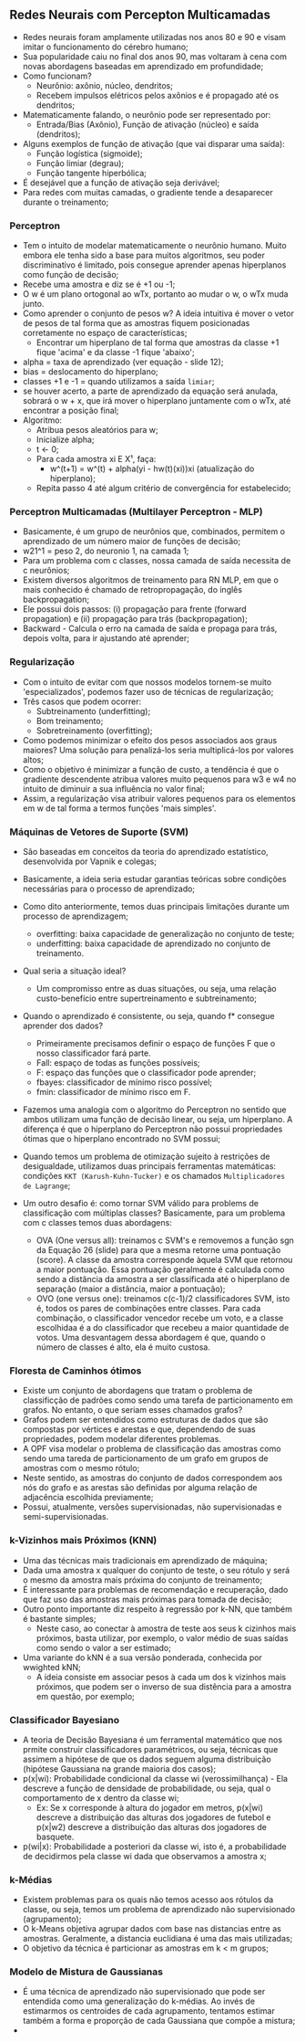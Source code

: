 ## Redes Neurais com Percepton Multicamadas

- Redes neurais foram amplamente utilizadas nos anos 80 e 90 e visam imitar o funcionamento do cérebro humano;
- Sua popularidade caiu no final dos anos 90, mas voltaram à cena com novas abordagens baseadas em aprendizado em profundidade;
- Como funcionam?
    - Neurônio: axônio, núcleo, dendritos;
    - Recebem impulsos elétricos pelos axônios e é propagado até os dendritos;
- Matematicamente falando, o neurônio pode ser representado por:
    - Entrada/Bias (Axônio), Função de ativação (núcleo) e saída (dendritos);
- Alguns exemplos de função de ativação (que vai disparar uma saída):
    - Função logística (sigmoide);
    - Função limiar (degrau);
    - Função tangente hiperbólica;
- É desejável que a função de ativação seja derivável;
- Para redes com muitas camadas, o gradiente tende a desaparecer durante o treinamento;

### Perceptron
- Tem o intuito de modelar matematicamente o neurônio humano. Muito embora ele tenha sido a base para muitos algoritmos, seu poder discriminativo é limitado, pois consegue aprender apenas hiperplanos como função de decisão;
- Recebe uma amostra e diz se é +1 ou -1;
- O w é um plano ortogonal ao wTx, portanto ao mudar o w, o wTx muda junto.
- Como aprender o conjunto de pesos w? A ideia intuitiva é mover o vetor de pesos de tal forma que as amostras fiquem posicionadas corretamente no espaço de características;
    - Encontrar um hiperplano de tal forma que amostras da classe +1 fique 'acima' e da classe -1 fique 'abaixo';
- alpha = taxa de aprendizado (ver equação - slide 12);
- bias = deslocamento do hiperplano;
- classes +1 e -1 = quando utilizamos a saída `limiar`;
- se houver acerto, a parte de aprendizado da equação será anulada, sobrará o w + x, que irá mover o hiperplano juntamente com o wTx, até encontrar a posição final;
- Algoritmo:
    - Atribua pesos aleatórios para w;
    - Inicialize alpha;
    - t <- 0;
    - Para cada amostra xi E X¹, faça:
        - w^(t+1) = w^(t) + alpha(yi - hw(t)(xi))xi (atualização do hiperplano);
    - Repita passo 4 até algum critério de convergência for estabelecido;

### Perceptron Multicamadas (Multilayer Perceptron - MLP)
- Basicamente, é um grupo de neurônios que, combinados, permitem o aprendizado de um número maior de funções de decisão;
- w21^1 = peso 2, do neuronio 1, na camada 1;
- Para um problema com c classes, nossa camada de saída necessita de c neurônios;
- Existem diversos algoritmos de treinamento para RN MLP, em que o mais conhecido é chamado de retropropagação, do inglês backpropagation;
- Ele possui dois passos: (i) propagação para frente (forward propagation) e (ii) propagação para trás (backpropagation);
- Backward - Calcula o erro na camada de saída e propaga para trás, depois volta, para ir ajustando até aprender;

### Regularização
- Com o intuito de evitar com que nossos modelos tornem-se muito 'especializados', podemos fazer uso de técnicas de regularização;
- Três casos que podem ocorrer:
    - Subtreinamento (underfitting);
    - Bom treinamento;
    - Sobretreinamento (overfitting);
- Como podemos minimizar o efeito dos pesos associados aos graus maiores? Uma solução para penalizá-los seria multiplicá-los por valores altos;
- Como o objetivo é minimizar a função de custo, a tendência é que o gradiente descendente atribua valores muito pequenos para w3 e w4 no intuito de diminuir a sua influência no valor final;
- Assim, a regularização visa atribuir valores pequenos para os elementos em w de tal forma a termos funções 'mais simples'.

### Máquinas de Vetores de Suporte (SVM)
- São baseadas em conceitos da teoria do aprendizado estatístico, desenvolvida por Vapnik e colegas;
- Basicamente, a ideia seria estudar garantias teóricas sobre condições necessárias para o processo de aprendizado;
- Como dito anteriormente, temos duas principais limitações durante um processo de aprendizagem;
    - overfitting: baixa capacidade de generalização no conjunto de teste;
    - underfitting: baixa capacidade de aprendizado no conjunto de treinamento.
- Qual seria a situação ideal?
    - Um compromisso entre as duas situações, ou seja, uma relação custo-benefício entre supertreinamento e subtreinamento;
- Quando o aprendizado é consistente, ou seja, quando f* consegue aprender dos dados?
    - Primeiramente precisamos definir o espaço de funções F que o nosso classificador fará parte. 
    - Fall: espaço de todas as funções possíveis;
    - F: espaço das funções que o classificador pode aprender;
    - fbayes: classificador de mínimo risco possível;
    - fmin: classificador de mínimo risco em F.
- Fazemos uma analogia com o algoritmo do Perceptron no sentido que ambos utilizam uma função de decisão linear, ou seja, um hiperplano. A diferença é que o hiperplano do Perceptron não possui propriedades ótimas que o hiperplano encontrado no SVM possui;
- Quando temos um problema de otimização sujeito à restrições de desigualdade, utilizamos duas principais ferramentas matemáticas: condições `KKT (Karush-Kuhn-Tucker)` e os chamados `Multiplicadores de Lagrange`;

- Um outro desafio é: como tornar SVM válido para problems de classificação com múltiplas classes? Basicamente, para um problema com c classes temos duas abordagens:
    - OVA (One versus all): treinamos c SVM's e removemos a função sgn da Equação 26 (slide) para que a mesma retorne uma pontuação (score). A classe da amostra corresponde àquela SVM que retornou a maior pontuação. Essa pontuação geralmente é calculada como sendo a distância da amostra a ser classificada até o hiperplano de separação (maior a distância, maior a pontuação);
    - OVO (one versus one): treinamos c(c-1)/2 classificadores SVM, isto é, todos os pares de combinações entre classes. Para cada combinação, o classificador vencedor recebe um voto, e a classe escolhidaa é a do classificador que recebeu a maior quantidade de votos. Uma desvantagem dessa abordagem é que, quando o número de classes é alto, ela é muito custosa.

### Floresta de Caminhos ótimos
- Existe um conjunto de abordagens que tratam o problema de classificção de padrões como sendo uma tarefa de particionamento em grafos. No entanto, o que seriam esses chamados grafos?
- Grafos podem ser entendidos como estruturas de dados que são compostas por vértices e arestas e que, dependendo de suas propriedades, podem modelar diferentes problemas.
- A OPF visa modelar o problema de classificação das amostras como sendo uma tareda de particionamento de um grafo em grupos de amostras com o mesmo rótulo;
- Neste sentido, as amostras do conjunto de dados correspondem aos nós do grafo e as arestas são definidas por alguma relação de adjacência escolhida previamente;
- Possui, atualmente, versões supervisionadas, não supervisionadas e semi-supervisionadas.

### k-Vizinhos mais Próximos (KNN)
- Uma das técnicas mais tradicionais em aprendizado de máquina;
- Dada uma amostra x qualquer do conjunto de teste, o seu rótulo y será o mesmo da amostra mais próxima do conjunto de treinamento;
- É interessante para problemas de recomendação e recuperação, dado que faz uso das amostras mais próximas para tomada de decisão;
- Outro ponto importante diz respeito à regressão por k-NN, que também é bastante simples;
    - Neste caso, ao conectar à amostra de teste aos seus k cizinhos mais próximos, basta utilizar, por exemplo, o valor médio de suas saídas como sendo  o valor a ser estimado;
- Uma variante do kNN é a sua versão ponderada, conhecida por wwighted kNN;
    - A ideia consiste em associar pesos à cada um dos k vizinhos mais próximos, que podem ser o inverso de sua distência para a amostra em questão, por exemplo;

### Classificador Bayesiano
- A teoria de Decisão Bayesiana é um ferramental matemático que nos prmite construir classificadores paramétricos, ou seja, técnicas que assimem a hipótese de que os dados seguem alguma distribuição (hipótese Gaussiana na grande maioria dos casos);
- p(x|wi): Probabilidade condicional da classe wi (verossimilhança) - Ela descreve a função de densidade de probabilidade, ou seja, qual o comportamento de x dentro da classe wi;
    - Ex: Se x corresponde à altura do jogador em metros, p(x|wi) descreve a distribuição das alturas dos jogadores de futebol e p(x|w2) descreve a distribuição das alturas dos jogadores de basquete.
- p(wi|x): Probabilidade a posteriori da classe wi, isto é, a probabilidade de decidirmos pela classe wi dada que observamos a amostra x;

### k-Médias
- Existem problemas para os quais não temos acesso aos rótulos da classe, ou seja, temos um problema de aprendizado não supervisionado (agrupamento);
- O k-Means objetiva agrupar dados com base nas distancias entre as amostras. Geralmente, a distancia euclidiana é uma das mais utilizadas;
- O objetivo da técnica é particionar as amostras em k < m grupos;

### Modelo de Mistura de Gaussianas
- É uma técnica de aprendizado não supervisionado que pode ser entendida como uma generalização do k-médias. Ao invés de estimarmos os centroides de cada agrupamento, tentamos estimar também a forma e proporção de cada Gaussiana que compõe a mistura;
- 